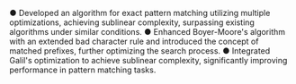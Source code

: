 ●	Developed an algorithm for exact pattern matching utilizing multiple optimizations, achieving sublinear complexity, surpassing existing algorithms under similar conditions.
●	Enhanced Boyer-Moore's algorithm with an extended bad character rule and introduced the concept of matched prefixes, further optimizing the search process.
●	Integrated Galil's optimization to achieve sublinear complexity, significantly improving performance in pattern matching tasks.
